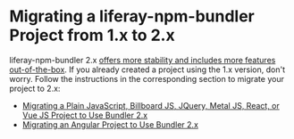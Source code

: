 # Migrating a liferay-npm-bundler Project from 1.x to 2.x

liferay-npm-bundler 2.x [offers more stability and includes more features out-of-the-box](../changes-between-bundler-1.x-and-2.x.md). If you already created a project using the 1.x version, don't worry. Follow the instructions in the corresponding section to migrate your project to 2.x:

* [Migrating a Plain JavaScript, Billboard JS, JQuery, Metal JS, React, or Vue JS Project to Use Bundler 2.x](./migrating-plain-js-billboard-jquery-metal-js-react-vue-bundler.md)
* [Migrating an Angular Project to Use Bundler 2.x](./migrating-angular-bundler.md)
